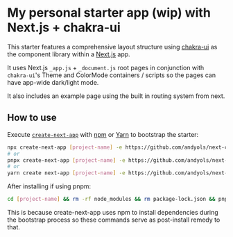 # My personal starter app (wip) with Next.js + chakra-ui

This starter features a comprehensive layout structure using [chakra-ui](https://github.com/chakra-ui/chakra-ui) as the component library within a [Next.js](https://github.com/vercel/next.js) app.

It uses Next.js `_app.js` + `_document.js` root pages in conjunction with `chakra-ui`'s Theme and ColorMode containers / scripts so the pages can have app-wide dark/light mode.

It also includes an example page using the built in routing system from next.

## How to use

Execute [`create-next-app`](https://github.com/vercel/next.js/tree/canary/packages/create-next-app) with [npm](https://docs.npmjs.com/cli/init) or [Yarn](https://yarnpkg.com/lang/en/docs/cli/create/) to bootstrap the starter:

```bash
npx create-next-app [project-name] -e https://github.com/andyols/next-chakra-starter
# or
pnpx create-next-app [project-name] -e https://github.com/andyols/next-chakra-starter
# or
yarn create next-app [project-name] -e https://github.com/andyols/next-chakra-starter
```

After installing if using pnpm:

```bash
cd [project-name] && rm -rf node_modules && rm package-lock.json && pnpm i
```

This is because create-next-app uses npm to install dependencies during the bootstrap process so these commands serve as post-install remedy to that.
